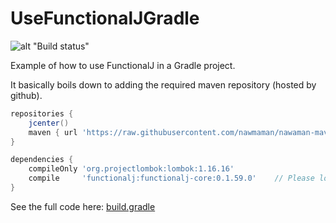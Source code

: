 # UseFunctionalJGradle

![alt "Build status"](https://travis-ci.org/NawaMan/UseFunctionalJGradle.svg?branch=master)

Example of how to use FunctionalJ in a Gradle project.

It basically boils down to adding the required maven repository (hosted by github).

```Groovy
repositories {
    jcenter()
    maven { url 'https://raw.githubusercontent.com/nawmaman/nawaman-maven-repository/master/' }
}

dependencies {
    compileOnly 'org.projectlombok:lombok:1.16.16'
    compile     'functionalj:functionalj-core:0.1.59.0'    // Please look up the lastest version.
}
```

See the full code here: [build.gradle](https://github.com/NawaMan/UseFunctionalJGradle/blob/master/build.gradle)